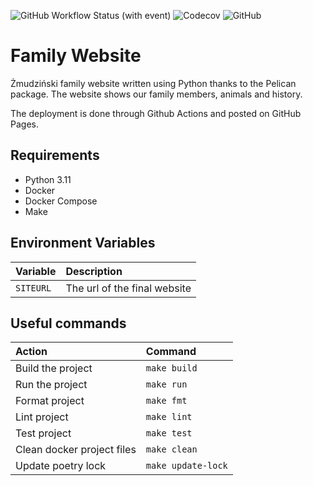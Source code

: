 ![GitHub Workflow Status (with event)](https://img.shields.io/github/actions/workflow/status/lukzmu/family-website/pages.yml)
![Codecov](https://img.shields.io/codecov/c/github/lukzmu/family-website)
![GitHub](https://img.shields.io/github/license/lukzmu/family-website)

# Family Website

Żmudziński family website written using Python thanks to the Pelican package. The website shows our family members, animals and history.

The deployment is done through Github Actions and posted on GitHub Pages.

## Requirements

- Python 3.11
- Docker
- Docker Compose
- Make

## Environment Variables

| **Variable** | **Description** |
| :--- | :--- |
| `SITEURL` | The url of the final website |

## Useful commands

| **Action** | **Command** |
| :--- | :--- |
| Build the project | `make build` |
| Run the project | `make run` |
| Format project | `make fmt` |
| Lint project | `make lint` |
| Test project | `make test` |
| Clean docker project files | `make clean` |
| Update poetry lock | `make update-lock` |